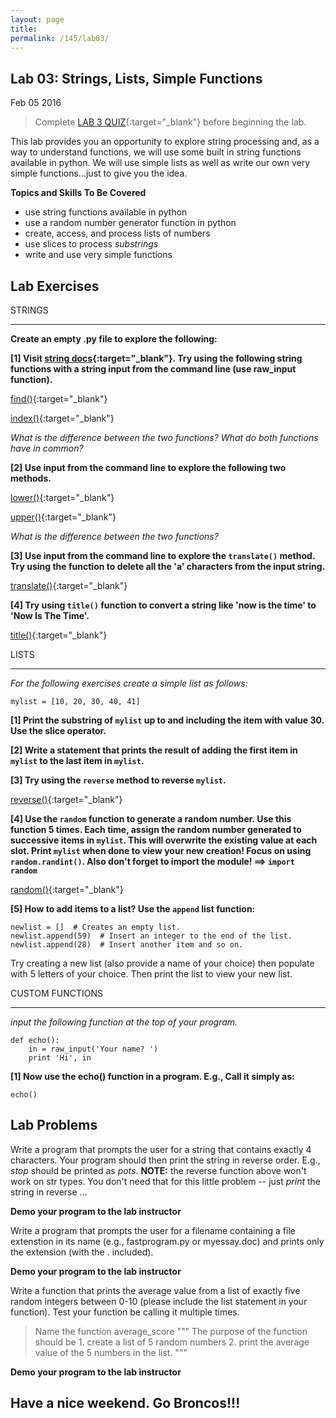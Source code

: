 ```yaml
---
layout: page
title: 
permalink: /145/lab03/
---
```


Lab 03: Strings, Lists, Simple Functions 
---
Feb 05 2016

> Complete [LAB 3 QUIZ](https://nmhu.desire2learn.com/d2l/le/content/28410/viewContent/269346/View?ou=28410){:target="_blank"} before beginning the lab.

This lab provides you an opportunity to explore string processing and, as a way to understand functions, we will use some built in string functions available in python. We will use simple lists as well as write our own very simple functions...just to give you the idea.

**Topics and Skills To Be Covered**

* use string functions available in python
* use a random number generator function in python
* create, access, and process lists of numbers
* use slices to process *substrings*
* write and use very simple functions

Lab Exercises
---
STRINGS

----

**Create an empty .py file to explore the following:**

**[1] Visit [string docs](https://docs.python.org/2/library/stdtypes.html#string-methods){:target="_blank"}. Try using the following string functions with a string input from the command line (use raw_input function).**
	
[find()](https://docs.python.org/2/library/stdtypes.html#str.find){:target="_blank"}

[index()](https://docs.python.org/2/library/stdtypes.html#str.index){:target="_blank"}

*What is the difference between the two functions? What do both functions have in common?*

**[2] Use input from the command line to explore the following two methods.**

[lower()](https://docs.python.org/2/library/stdtypes.html#str.lower){:target="_blank"}

[upper()](https://docs.python.org/2/library/stdtypes.html#str.upper){:target="_blank"}

*What is the difference between the two functions?*

**[3] Use input from the command line to explore the ```translate()``` method. Try using the function to delete all the 'a' characters from the input string.**

[translate()](https://docs.python.org/2/library/stdtypes.html#str.translate){:target="_blank"}

**[4] Try using ```title()``` function to convert a string like 'now is the time' to 'Now Is The Time'.**

[title()](https://docs.python.org/2/library/stdtypes.html#str.title){:target="_blank"}


LISTS

----

*For the following exercises create a simple list as follows:*

	mylist = [10, 20, 30, 40, 41]

**[1] Print the substring of ```mylist``` up to and including the item with value 30. Use the slice operator.**

**[2] Write a statement that prints the result of adding the first item in ```mylist``` to the last item in ```mylist```.**

**[3] Try using the ```reverse``` method to reverse ```mylist```.**

[reverse()](https://docs.python.org/2/library/stdtypes.html#mutable-sequence-types){:target="_blank"}

**[4] Use the ```random``` function to generate a random number. Use this function 5 times. Each time, assign the random number generated to successive items in ```mylist```. This will overwrite the existing value at each slot. Print ```mylist``` when done to view your new creation! Focus on using ```random.randint()```. Also don't forget to import the module! ==> ```import random```**

[random()](https://docs.python.org/2/library/random.html){:target="_blank"}

**[5] How to add items to a list? Use the ```append``` list function:**

	newlist = []  # Creates an empty list.
	newlist.append(59)  # Insert an integer to the end of the list.
	newlist.append(28)  # Insert another item and so on.

Try creating a new list (also provide a name of your choice) then populate with 5 letters of your choice. Then print the list to view your new list.


CUSTOM FUNCTIONS

----

*input the following function at the top of your program.*

	def echo():
		in = raw_input('Your name? ')
		print 'Hi', in


**[1] Now use the echo() function in a program. E.g., Call it simply as:**

	echo()


Lab Problems
---
Write a program that prompts the user for a string that contains exactly 4 characters. Your program should then print the string in reverse order. E.g., *stop* should be printed as *pots*. **NOTE:** the reverse function above won't work on str types. You don't need that for this little problem -- just *print* the string in reverse ...

**Demo your program to the lab instructor**


Write a program that prompts the user for a filename containing a file extenstion in its name (e.g., fastprogram.py or myessay.doc) and prints only the extension (with the . included).	

**Demo your program to the lab instructor**


Write a function that prints the average value from a list of exactly five random integers between 0-10 (please include the list statement in your function). Test your function be calling it multiple times. 


>	Name the function average_score
>	""" 
>		The purpose of the function should be 
>		1. create a list of 5 random numbers
>		2. print the average value of the 5 numbers in the list.
>	"""

**Demo your program to the lab instructor**

Have a nice weekend. Go Broncos!!!
---
